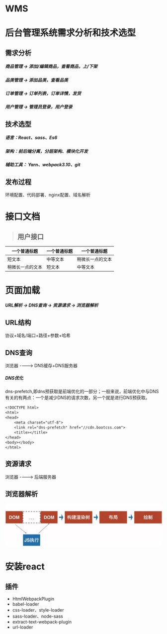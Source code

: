 # WMS

后台管理系统需求分析和技术选型
===
需求分析
---
##### 商品管理 -> 添加/编辑商品，查看商品，上/下架

##### 品类管理 -> 添加品类，查看品类

##### 订单管理 -> 订单列表，订单详情，发货

##### 用户管理 -> 管理员登录，用户登录

技术选型
---
##### 语言：React、sass、Es6
##### 架构：前后端分离，分层架构、模块化开发
##### 辅助工具： Yarn、webpack3.10、git

发布过程
---
环境配置、代码部署、nginx配置、域名解析


接口文档
===
>## 用户接口

| 一个普通标题 | 一个普通标题 | 一个普通标题 |
| ------ | ------ | ------ |
| 短文本 | 中等文本 | 稍微长一点的文本 |
| 稍微长一点的文本 | 短文本 | 中等文本 |


页面加载
===
##### URL解析 -> DNS查询 -> 资源请求 -> 浏览器解析
URL结构
---
协议+域名/端口+路径+参数+哈希

DNS查询
---
浏览器 ----> DNS缓存+DNS服务器
##### DNS优化
dns-prefetch,即dns预获取是前端优化的一部分；一般来说，前端优化中与DNS有关的有两点：一个是减少DNS的请求次数，另一个就是进行DNS预获取。
```
<!DOCTYPE html>
<html>
<head>
    <meta charset="utf-8">
    <link rel="dns-prefetch" href="//cdn.bootcss.com">
    <title></title>
</head>
<body></body>
</html>
```

资源请求
---
浏览器 ----> 后端服务器

浏览器解析
---
<img src="/img/bower.png" alt="图片名称" />


安装react
===
插件
---
+ HtmlWebpackPlugin
+ babel-loader
+ css-loader、style-loader
+ sass-loader、node-sass
+ extract-text-webpack-plugin
+ url-loader

